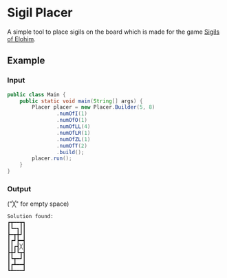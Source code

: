 # Sigil Placer
A simple tool to place sigils on the board which is made for the game [Sigils of Elohim](https://www.croteam.com/TalosApp/).

## Example

### Input
```java
public class Main {
    public static void main(String[] args) {
        Placer placer = new Placer.Builder(5, 8)
                .numOfI(1)
                .numOfO(1)
                .numOfLL(4)
                .numOfLR(1)
                .numOfZL(1)
                .numOfT(2)
                .build();
        placer.run();
    }
}
```

### Output
("╳" for empty space)
```
Solution found:
┏┳━━┳┓
┃┗━┓┃┃
┣━┳╋┛┃
┃┏┛┣━┫
┃┃┏┫╳┃
┣╋┛┗┳┫
┃┗┳━┛┃
┃┏┻━━┫
┗┻━━━┛
```
